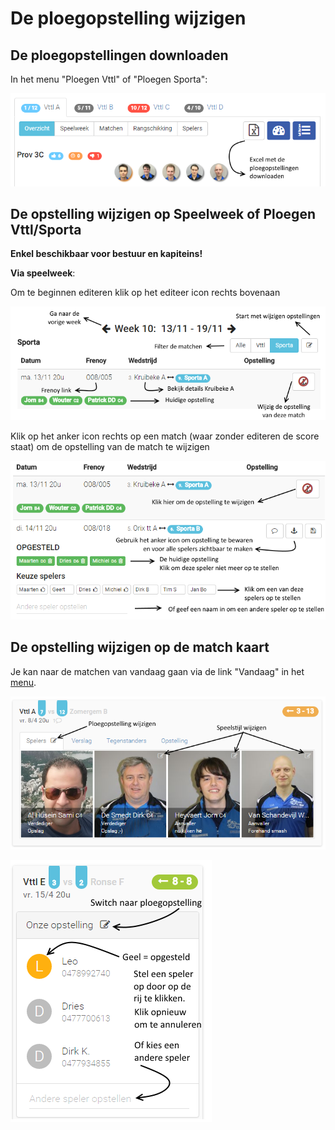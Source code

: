 De ploegopstelling wijzigen
===========================

## De ploegopstellingen downloaden

In het menu "Ploegen Vttl" of "Ploegen Sporta":

![](img/ploegen.png)



## De opstelling wijzigen op Speelweek of Ploegen Vttl/Sporta

__Enkel beschikbaar voor bestuur en kapiteins!__

**Via speelweek**:  

Om te beginnen editeren klik op het editeer icon rechts bovenaan

![](img/speelweek.png)

Klik op het anker icon rechts op een match (waar zonder editeren de score staat) om de opstelling van de match te wijzigen

![](img/speelweek-edit.png)



## De opstelling wijzigen op de match kaart

Je kan naar de matchen van vandaag gaan via de link "Vandaag" in het [menu](README.md#startpagina).  


![](img/match-players.png)


![](img/match-our-formation.png)  
